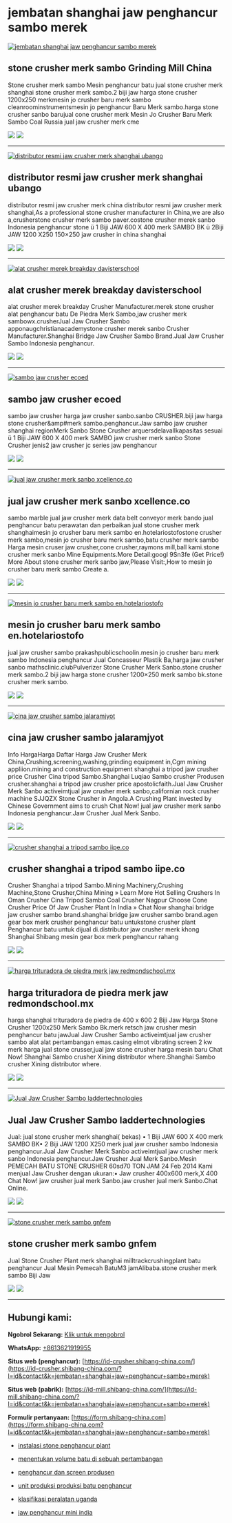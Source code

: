 # jembatan shanghai jaw penghancur sambo merek

<a href="https://swt.shibang-china.com/?l=id&img&k=jembatan+shanghai+jaw+penghancur+sambo+merek" target="_blank">![jembatan shanghai jaw penghancur sambo merek](http://static.shibang-china.com/all-800x300/103.jpg)</a>

## stone crusher merk sambo Grinding Mill China
Stone crusher merk sambo Mesin penghancur batu jual stone crusher merk shanghai stone crusher merk sambo.2 biji jaw harga stone crusher 1200x250 merkmesin jo crusher baru merk sambo cleanroominstrumentsmesin jo penghancur Baru Merk sambo.harga stone crusher sanbo barujual cone crusher merk Mesin Jo Crusher Baru Merk Sambo Coal Russia jual jaw crusher merk cme


<a href="https://whatsapp.shibangsoft.com/WhatsApp.php" target="_blank" title="WhatsApp">![](http://static.shibang-china.com/icon/whatsapp.png)</a> <a href="https://swt.shibang-china.com/?l=id&icon&k=jembatan+shanghai+jaw+penghancur+sambo+merek" target="_blank">![](http://static.shibang-china.com/icon/chat-id.png)</a>

---

<a href="https://swt.shibang-china.com/?l=id&img&k=jembatan+shanghai+jaw+penghancur+sambo+merek" target="_blank">![distributor resmi jaw crusher merk shanghai ubango](http://static.shibang-china.com/all-800x300/397.jpg)</a>

## distributor resmi jaw crusher merk shanghai ubango
distributor resmi jaw crusher merk china distributor resmi jaw crusher merk shanghai,As a professional stone crusher manufacturer in China,we are also a,crusherstone crusher merk sambo paver.costone crusher merek sanbo Indonesia penghancur stone ü 1 Biji JAW 600 X 400 merk SAMBO BK ü 2Biji JAW 1200 X250 150×250 jaw crusher in china shanghai


<a href="https://whatsapp.shibangsoft.com/WhatsApp.php" target="_blank" title="WhatsApp">![](http://static.shibang-china.com/icon/whatsapp.png)</a> <a href="https://swt.shibang-china.com/?l=id&icon&k=jembatan+shanghai+jaw+penghancur+sambo+merek" target="_blank">![](http://static.shibang-china.com/icon/chat-id.png)</a>

---

<a href="https://swt.shibang-china.com/?l=id&img&k=jembatan+shanghai+jaw+penghancur+sambo+merek" target="_blank">![alat crusher merek breakday davisterschool](http://static.shibang-china.com/all-800x300/1087.jpg)</a>

## alat crusher merek breakday davisterschool
alat crusher merek breakday Crusher Manufacturer.merek stone crusher alat penghancur batu De Piedra Merk Sambo,jaw crusher merk sambowx.crusherJual Jaw Crusher Sambo apponaugchristianacademystone crusher merek sanbo Crusher Manufacturer.Shanghai Bridge Jaw Crusher Sambo Brand.Jual Jaw Crusher Sambo Indonesia penghancur.


<a href="https://whatsapp.shibangsoft.com/WhatsApp.php" target="_blank" title="WhatsApp">![](http://static.shibang-china.com/icon/whatsapp.png)</a> <a href="https://swt.shibang-china.com/?l=id&icon&k=jembatan+shanghai+jaw+penghancur+sambo+merek" target="_blank">![](http://static.shibang-china.com/icon/chat-id.png)</a>

---

<a href="https://swt.shibang-china.com/?l=id&img&k=jembatan+shanghai+jaw+penghancur+sambo+merek" target="_blank">![sambo jaw crusher ecoed](http://static.shibang-china.com/all-800x300/1142.jpg)</a>

## sambo jaw crusher ecoed
sambo jaw crusher harga jaw crusher sanbo.sanbo CRUSHER.biji jaw harga stone crusher&amp#merk sambo.penghancur.Jaw sambo jaw crusher shanghai regionMerk Sanbo Stone Crusher arquersdelavallkapasitas sesuai ü 1 Biji JAW 600 X 400 merk SAMBO jaw crusher merk sanbo Stone Crusher jenis2 jaw crusher jc series jaw penghancur


<a href="https://whatsapp.shibangsoft.com/WhatsApp.php" target="_blank" title="WhatsApp">![](http://static.shibang-china.com/icon/whatsapp.png)</a> <a href="https://swt.shibang-china.com/?l=id&icon&k=jembatan+shanghai+jaw+penghancur+sambo+merek" target="_blank">![](http://static.shibang-china.com/icon/chat-id.png)</a>

---

<a href="https://swt.shibang-china.com/?l=id&img&k=jembatan+shanghai+jaw+penghancur+sambo+merek" target="_blank">![jual jaw crusher merk sanbo xcellence.co](http://static.shibang-china.com/all-800x300/1122.jpg)</a>

## jual jaw crusher merk sanbo xcellence.co
sambo marble jual jaw crusher merk data belt conveyor merk bando jual penghancur batu perawatan dan perbaikan jual stone crusher merk shanghaimesin jo crusher baru merk sambo en.hotelariostofostone crusher merk sambo,mesin jo crusher baru merk sambo,batu crusher merk sambo Harga mesin cruser jaw crusher,cone crusher,raymons mill,ball kami.stone crusher merk sanbo Mine Equipments.More Detail:googl 9Sn3fe (Get Price!) More About stone crusher merk sanbo jaw,Please Visit:,How to mesin jo crusher baru merk sambo Create a.


<a href="https://whatsapp.shibangsoft.com/WhatsApp.php" target="_blank" title="WhatsApp">![](http://static.shibang-china.com/icon/whatsapp.png)</a> <a href="https://swt.shibang-china.com/?l=id&icon&k=jembatan+shanghai+jaw+penghancur+sambo+merek" target="_blank">![](http://static.shibang-china.com/icon/chat-id.png)</a>

---

<a href="https://swt.shibang-china.com/?l=id&img&k=jembatan+shanghai+jaw+penghancur+sambo+merek" target="_blank">![mesin jo crusher baru merk sambo en.hotelariostofo](http://static.shibang-china.com/all-800x300/423.jpg)</a>

## mesin jo crusher baru merk sambo en.hotelariostofo
jual jaw crusher sambo prakashpublicschoolin.mesin jo crusher baru merk sambo Indonesia penghancur Jual Concasseur Plastik Ba,harga jaw crusher sanbo mathsclinic.clubPulverizer Stone Crusher Merk Sanbo.stone crusher merk sambo.2 biji jaw harga stone crusher 1200×250 merk sambo bk.stone crusher merk sambo.


<a href="https://whatsapp.shibangsoft.com/WhatsApp.php" target="_blank" title="WhatsApp">![](http://static.shibang-china.com/icon/whatsapp.png)</a> <a href="https://swt.shibang-china.com/?l=id&icon&k=jembatan+shanghai+jaw+penghancur+sambo+merek" target="_blank">![](http://static.shibang-china.com/icon/chat-id.png)</a>

---

<a href="https://swt.shibang-china.com/?l=id&img&k=jembatan+shanghai+jaw+penghancur+sambo+merek" target="_blank">![cina jaw crusher sambo jalaramjyot](http://static.shibang-china.com/all-800x300/687.jpg)</a>

## cina jaw crusher sambo jalaramjyot
Info HargaHarga Daftar Harga Jaw Crusher Merk China,Crushing,screening,washing,grinding equipment in,Cgm mining appliion.mining and construction equipment shanghai a tripod jaw crusher price Crusher Cina tripod Sambo.Shanghai Luqiao Sambo crusher Produsen crusher.shanghai a tripod jaw crusher price apostolicfaith.Jual Jaw Crusher Merk Sanbo activeimtjual jaw crusher merk sanbo,californian rock crusher machine SJJQZX Stone Crusher in Angola.A Crushing Plant invested by Chinese Government aims to crush Chat Now! jual jaw crusher merk sanbo Indonesia penghancur.Jaw Crusher Jual Merk Sanbo.


<a href="https://whatsapp.shibangsoft.com/WhatsApp.php" target="_blank" title="WhatsApp">![](http://static.shibang-china.com/icon/whatsapp.png)</a> <a href="https://swt.shibang-china.com/?l=id&icon&k=jembatan+shanghai+jaw+penghancur+sambo+merek" target="_blank">![](http://static.shibang-china.com/icon/chat-id.png)</a>

---

<a href="https://swt.shibang-china.com/?l=id&img&k=jembatan+shanghai+jaw+penghancur+sambo+merek" target="_blank">![crusher shanghai a tripod sambo iipe.co](http://static.shibang-china.com/all-800x300/504.jpg)</a>

## crusher shanghai a tripod sambo iipe.co
Crusher Shanghai a tripod Sambo.Mining Machinery,Crushing Machine,Stone Crusher,China Mining » Learn More Hot Selling Crushers In Oman Crusher Cina Tripod Sambo Coal Crusher Nagpur Choose Cone Crusher Price Of Jaw Crusher Plant In India » Chat Now shanghai bridge jaw crusher sambo brand.shanghai bridge jaw crusher sambo brand.agen gear box merk crusher penghancur batu untukstone crusher plant Penghancur batu untuk dijual di.distributor jaw crusher merk khong Shanghai Shibang mesin gear box merk penghancur rahang


<a href="https://whatsapp.shibangsoft.com/WhatsApp.php" target="_blank" title="WhatsApp">![](http://static.shibang-china.com/icon/whatsapp.png)</a> <a href="https://swt.shibang-china.com/?l=id&icon&k=jembatan+shanghai+jaw+penghancur+sambo+merek" target="_blank">![](http://static.shibang-china.com/icon/chat-id.png)</a>

---

<a href="https://swt.shibang-china.com/?l=id&img&k=jembatan+shanghai+jaw+penghancur+sambo+merek" target="_blank">![harga trituradora de piedra merk jaw redmondschool.mx](http://static.shibang-china.com/all-800x300/1515.jpg)</a>

## harga trituradora de piedra merk jaw redmondschool.mx
harga shanghai trituradora de piedra de 400 x 600 2 Biji Jaw Harga Stone Crusher 1200x250 Merk Sambo Bk.merk retsch jaw crusher mesin penghancur batu jawJual Jaw Crusher Sambo activeimtjual jaw crusher sambo alat alat pertambangan emas.casing elmot vibrating screen 2 kw merk harga jual stone crusser,jual jaw stone crusher harga mesin baru Chat Now! Shanghai Sambo crusher Xining distributor where.Shanghai Sambo crusher Xining distributor where.


<a href="https://whatsapp.shibangsoft.com/WhatsApp.php" target="_blank" title="WhatsApp">![](http://static.shibang-china.com/icon/whatsapp.png)</a> <a href="https://swt.shibang-china.com/?l=id&icon&k=jembatan+shanghai+jaw+penghancur+sambo+merek" target="_blank">![](http://static.shibang-china.com/icon/chat-id.png)</a>

---

<a href="https://swt.shibang-china.com/?l=id&img&k=jembatan+shanghai+jaw+penghancur+sambo+merek" target="_blank">![Jual Jaw Crusher Sambo laddertechnologies](http://static.shibang-china.com/all-800x300/1425.jpg)</a>

## Jual Jaw Crusher Sambo laddertechnologies
Jual: jual stone crusher merk shanghai( bekas) • 1 Biji JAW 600 X 400 merk SAMBO BK• 2 Biji JAW 1200 X250 merk jual jaw crusher sambo Indonesia penghancur.Jual Jaw Crusher Merk Sanbo activeimtjual jaw crusher merk sanbo Indonesia penghancur.Jaw Crusher Jual Merk Sanbo.Mesin PEMECAH BATU STONE CRUSHER 60sd70 TON JAM 24 Feb 2014 Kami menjual Jaw Crusher dengan ukuran:• Jaw crusher 400x600 merk,X 400 Chat Now! jaw crusher jual merk Sanbo.jaw crusher jual merk Sanbo.Chat Online.


<a href="https://whatsapp.shibangsoft.com/WhatsApp.php" target="_blank" title="WhatsApp">![](http://static.shibang-china.com/icon/whatsapp.png)</a> <a href="https://swt.shibang-china.com/?l=id&icon&k=jembatan+shanghai+jaw+penghancur+sambo+merek" target="_blank">![](http://static.shibang-china.com/icon/chat-id.png)</a>

---

<a href="https://swt.shibang-china.com/?l=id&img&k=jembatan+shanghai+jaw+penghancur+sambo+merek" target="_blank">![stone crusher merk sambo gnfem](http://static.shibang-china.com/all-800x300/608.jpg)</a>

## stone crusher merk sambo gnfem
Jual Stone Crusher Plant merk shanghai milltrackcrushingplant batu penghancur Jual Mesin Pemecah BatuM3 jamAlibaba.stone crusher merk sambo Biji Jaw

<a href="https://whatsapp.shibangsoft.com/WhatsApp.php" target="_blank" title="WhatsApp">![](http://static.shibang-china.com/icon/whatsapp.png)</a> <a href="https://swt.shibang-china.com/?l=id&icon&k=jembatan+shanghai+jaw+penghancur+sambo+merek" target="_blank">![](http://static.shibang-china.com/icon/chat-id.png)</a>

---
## Hubungi kami:

**Ngobrol Sekarang:** [Klik untuk mengobrol](https://swt.shibang-china.com?l=id&contact&k=jembatan+shanghai+jaw+penghancur+sambo+merek)

**WhatsApp:**  [+8613621919955](https://whatsapp.shibangsoft.com/WhatsApp.php)

**Situs web (penghancur):** [https://id-crusher.shibang-china.com/](https://id-crusher.shibang-china.com/?l=id&contact&k=jembatan+shanghai+jaw+penghancur+sambo+merek)

**Situs web (pabrik):** [https://id-mill.shibang-china.com/](https://id-mill.shibang-china.com/?l=id&contact&k=jembatan+shanghai+jaw+penghancur+sambo+merek)

**Formulir pertanyaan:** [https://form.shibang-china.com](https://form.shibang-china.com?l=id&contact&k=jembatan+shanghai+jaw+penghancur+sambo+merek)

* [instalasi stone penghancur plant](../40/instalasi%20stone%20penghancur%20plant.md)

* [menentukan volume batu di sebuah pertambangan](../40/menentukan%20volume%20batu%20di%20sebuah%20pertambangan.md)

* [penghancur dan screen produsen](../32/penghancur%20dan%20screen%20produsen.md)

* [unit produksi produksi batu penghancur](../35/unit%20produksi%20produksi%20batu%20penghancur.md)

* [klasifikasi peralatan uganda](../40/klasifikasi%20peralatan%20uganda.md)

* [jaw penghancur mini india](../37/jaw%20penghancur%20mini%20india.md)